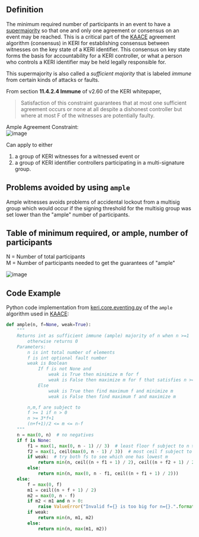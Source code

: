 ## Definition

The minimum required number of participants in an event to have a [supermajority](supermajority) so that one and only one agreement or consensus on an event may be reached. This is a critical part of the [KAACE](KAACE) agreement algorithm (consensus) in KERI for establishing consensus between witnesses on the key state of a KERI identifier. This consensus on key state forms the basis for accountability for a KERI controller, or what a person who controls a KERI identifier may be held legally responsible for.

This supermajority is also called a _sufficient majority_ that is labeled _immune_ from certain kinds of attacks or faults. 

From section **11.4.2.4 Immune** of v2.60 of the KERI whitepaper, 
> Satisfaction of this constraint guarantees that at most one sufficient agreement occurs or none at
all despite a dishonest controller but where at most F of the witnesses are potentially faulty.

Ample Agreement Constraint:\
![image](https://github.com/WebOfTrust/WOT-terms/assets/65027257/5c8733c1-4370-420c-83f0-f6e778a6b68f)

Can apply to either

1) a group of KERI witnesses for a witnessed event or 
2) a group of KERI identifier controllers participating in a multi-signature group.

## Problems avoided by using `ample`

Ample witnesses avoids problems of accidental lockout from a multisig group which would occur if the signing threshold for the multisig group was set lower than the "ample" number of participants.

## Table of minimum required, or ample, number of participants

N = Number of total participants\
M = Number of participants needed to get the guarantees of "ample"

![image](https://github.com/WebOfTrust/WOT-terms/assets/65027257/01363aeb-7055-4413-bbc4-8f89325e703a)

## Code Example

Python code implementation from [keri.core.eventing.py](https://github.com/WebOfTrust/keripy/blob/development/src/keri/core/eventing.py) of the `ample` algorithm used in [KAACE](KAACE):

```python
def ample(n, f=None, weak=True):
    """
    Returns int as sufficient immune (ample) majority of n when n >=1
        otherwise returns 0
    Parameters:
        n is int total number of elements
        f is int optional fault number
        weak is Boolean
            If f is not None and
                weak is True then minimize m for f
                weak is False then maximize m for f that satisfies n >= 3*f+1
            Else
                weak is True then find maximum f and minimize m
                weak is False then find maximum f and maximize m

        n,m,f are subject to
        f >= 1 if n > 0
        n >= 3*f+1
        (n+f+1)/2 <= m <= n-f
    """
    n = max(0, n)  # no negatives
    if f is None:
        f1 = max(1, max(0, n - 1) // 3)  # least floor f subject to n >= 3*f+1
        f2 = max(1, ceil(max(0, n - 1) / 3))  # most ceil f subject to n >= 3*f+1
        if weak:  # try both fs to see which one has lowest m
            return min(n, ceil((n + f1 + 1) / 2), ceil((n + f2 + 1) / 2))
        else:
            return min(n, max(0, n - f1, ceil((n + f1 + 1) / 2)))
    else:
        f = max(0, f)
        m1 = ceil((n + f + 1) / 2)
        m2 = max(0, n - f)
        if m2 < m1 and n > 0:
            raise ValueError("Invalid f={} is too big for n={}.".format(f, n))
        if weak:
            return min(n, m1, m2)
        else:
            return min(n, max(m1, m2))
```
